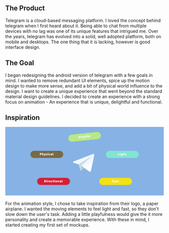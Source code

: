 ## The Product

Telegram is a cloud-based messaging platform. I loved the concept behind telegram when I first heard about it. Being able to chat from multiple devices with no lag was one of its unique features that intrigued me. Over the years, telegram has evolved into a solid, well adopted platform, both on mobile and desktops. The one thing that it is lacking, however is good interface design.

## The Goal

I began redesigning the android version of telegram with a few goals in mind. I wanted to remove redundant UI elements, spice up the motion design to make more sense, and add a bit of physical world influence to the design. I want to create a unique experience that went beyond the standard material design guidelines. I decided to create an experience with a strong focus on animation - An experience that is unique, delightful and functional.

## Inspiration

![Telegram Inspiration](assets/img/projects/telegram/inspiration-1.png)

For the animation style, I chose to take inspiration from their logo, a paper airplane. I wanted the moving elements to feel light and fast, so they don't slow down the user's task. Adding a little playfulness would give the it more personality and create a memorable experience. With these in mind, I started creating my first set of mockups.